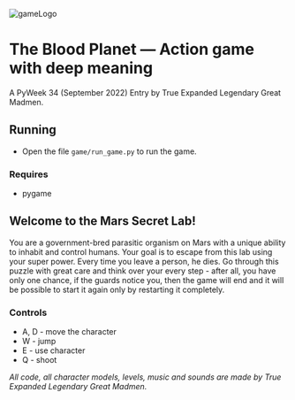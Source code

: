 ![gameLogo](https://user-images.githubusercontent.com/92299342/189548617-128c9053-bde9-47a6-9878-12b42ee2d271.png)
# The Blood Planet — Action game with deep meaning
A PyWeek 34 (September 2022) Entry by True Expanded Legendary Great Madmen.

## Running
* Open the file `game/run_game.py` to run the game.

### Requires
* pygame

## Welcome to the Mars Secret Lab!
You are a government-bred parasitic organism on Mars with a unique ability to inhabit and control humans. Your goal is to escape from this lab using your super power. Every time you leave a person, he dies. Go through this puzzle with great care and think over your every step - after all, you have only one chance, if the guards notice you, then the game will end and it will be possible to start it again only by restarting it completely.

### Controls
* A, D - move the character
* W - jump
* E - use character
* Q - shoot


_All code, all character models, levels, music and sounds are made by True Expanded Legendary Great Madmen._
